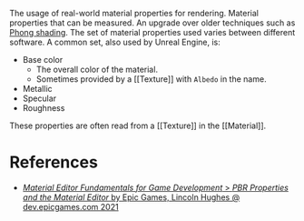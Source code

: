 The usage of real-world material properties for rendering.
Material properties that can be measured.
An upgrade over older techniques such as [Phong shading](https://en.wikipedia.org/wiki/Phong_shading).
The set of material properties used varies between different software.
A common set, also used by Unreal Engine, is:
- Base color
	- The overall color of the material.
	- Sometimes provided by a [[Texture]] with `Albedo` in the name.
- Metallic
- Specular
- Roughness

These properties are often read from a [[Texture]] in the [[Material]].


# References

- [_Material Editor Fundamentals for Game Development_ > _PBR Properties and the Material Editor_ by Epic Games, Lincoln Hughes @ dev.epicgames.com 2021](https://dev.epicgames.com/community/learning/courses/pm/unreal-engine-material-editor-fundamentals-for-game-development/PZb/unreal-engine-pbr-properties-and-the-material-editor)
